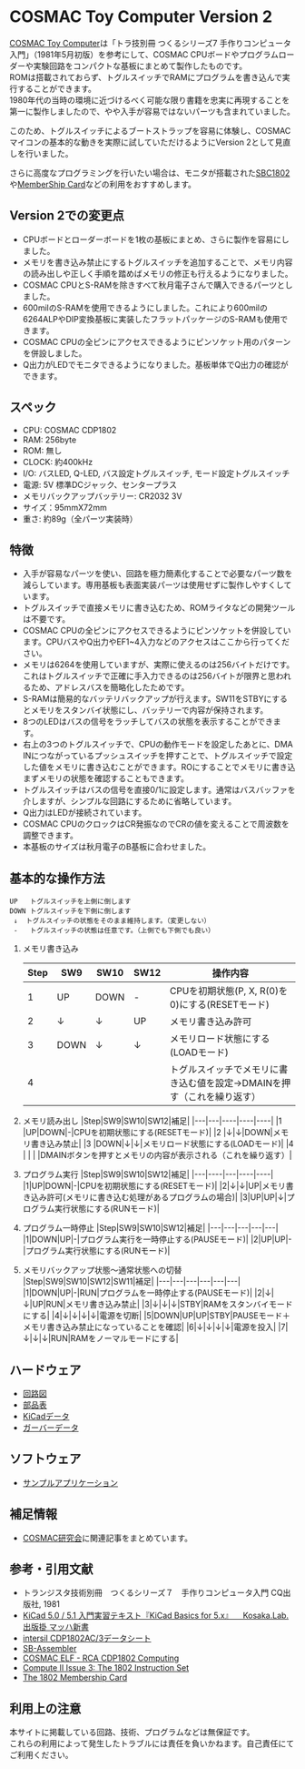 # COSMAC Toy Computer Version 2

[COSMAC Toy Computer](https://github.com/kanpapa/cosmac_toy)は「トラ技別冊 つくるシリーズ7 手作りコンピュータ入門」（1981年5月初版）を参考にして、COSMAC CPUボードやプログラムローダーや実験回路をコンパクトな基板にまとめて製作したものです。  
ROMは搭載されておらず、トグルスイッチでRAMにプログラムを書き込んで実行することができます。  
1980年代の当時の環境に近づけるべく可能な限り書籍を忠実に再現することを第一に製作しましたので、やや入手が容易ではないパーツも含まれていました。

このため、トグルスイッチによるブートストラップを容易に体験し、COSMACマイコンの基本的な動きを実際に試していただけるようにVersion 2として見直しを行いました。

さらに高度なプログラミングを行いたい場合は、モニタが搭載された[SBC1802](https://vintagechips.wordpress.com/2021/04/13/sbc1802fixed/)や[MemberShip Card](https://www.sunrise-ev.com/1802.htm)などの利用をおすすめします。

## Version 2での変更点

* CPUボードとローダーボードを1枚の基板にまとめ、さらに製作を容易にしました。
* メモリを書き込み禁止にするトグルスイッチを追加することで、メモリ内容の読み出しや正しく手順を踏めばメモリの修正も行えるようになりました。
* COSMAC CPUとS-RAMを除きすべて秋月電子さんで購入できるパーツとしました。
* 600milのS-RAMを使用できるようにしました。これにより600milの6264ALPやDIP変換基板に実装したフラットパッケージのS-RAMも使用できます。
* COSMAC CPUの全ピンにアクセスできるようにピンソケット用のパターンを併設しました。
* Q出力がLEDでモニタできるようになりました。基板単体でQ出力の確認ができます。

## スペック

* CPU: COSMAC CDP1802
* RAM: 256byte
* ROM: 無し
* CLOCK: 約400kHz
* I/O: バスLED, Q-LED, バス設定トグルスイッチ, モード設定トグルスイッチ
* 電源: 5V 標準DCジャック、センタープラス
* メモリバックアップバッテリー: CR2032 3V
* サイズ：95mmX72mm
* 重さ: 約89g（全パーツ実装時）

## 特徴

* 入手が容易なパーツを使い、回路を極力簡素化することで必要なパーツ数を減らしています。専用基板も表面実装パーツは使用せずに製作しやすくしています。
* トグルスイッチで直接メモリに書き込むため、ROMライタなどの開発ツールは不要です。
* COSMAC CPUの全ピンにアクセスできるようにピンソケットを併設しています。CPUバスやQ出力やEF1~4入力などのアクセスはここから行ってください。
* メモリは6264を使用していますが、実際に使えるのは256バイトだけです。これはトグルスイッチで正確に手入力できるのは256バイトが限界と思われるため、アドレスバスを簡略化したためです。
* S-RAMは簡易的なバッテリバックアップが行えます。SW11をSTBYにするとメモリをスタンバイ状態にし、バッテリーで内容が保持されます。
* 8つのLEDはバスの信号をラッチしてバスの状態を表示することができます。
* 右上の3つのトグルスイッチで、CPUの動作モードを設定したあとに、DMA INにつながっているプッシュスイッチを押すことで、トグルスイッチで設定した値をメモリに書き込むことができます。ROにすることでメモリに書き込まずメモリの状態を確認することもできます。
* トグルスイッチはバスの信号を直接0/1に設定します。通常はバスバッファを介しますが、シンプルな回路にするために省略しています。
* Q出力はLEDが接続されています。  
* COSMAC CPUのクロックはCR発振なのでCRの値を変えることで周波数を調整できます。
* 本基板のサイズは秋月電子のB基板に合わせました。

## 基本的な操作方法

    UP   トグルスイッチを上側に倒します
    DOWN トグルスイッチを下側に倒します
     ↓  トグルスイッチの状態をそのまま維持します。（変更しない）
     -   トグルスイッチの状態は任意です。（上側でも下側でも良い）

1. メモリ書き込み

    |Step|SW9|SW10|SW12|操作内容|
    |---|----|---|----|----|
    |1	|UP|DOWN|-|CPUを初期状態(P, X, R(0)を0)にする(RESETモード)|	
    |2	|↓|↓|UP|メモリ書き込み許可|
    |3	|DOWN|↓|↓|メモリロード状態にする(LOADモード)|
    |4	|| | |トグルスイッチでメモリに書き込む値を設定→DMAINを押す（これを繰り返す） |

1. メモリ読み出し
    |Step|SW9|SW10|SW12|補足|
    |---|---|----|----|----|
    |1	|UP|DOWN|-|CPUを初期状態にする(RESETモード)|
    |2  |↓|↓|DOWN|メモリ書き込み禁止|
	|3  |DOWN|↓|↓|メモリロード状態にする(LOADモード)|	
	|4  | | | |DMAINボタンを押すとメモリの内容が表示される（これを繰り返す）|		

1. プログラム実行
    |Step|SW9|SW10|SW12|補足|
    |---|----|---|----|----|
    |1|UP|DOWN|-|CPUを初期状態にする(RESETモード)|
    |2|↓|↓|UP|メモリ書き込み許可(メモリに書き込む処理があるプログラムの場合)|	
	|3|UP|UP|↓|プログラム実行状態にする(RUNモード)|

1. プログラム一時停止
    |Step|SW9|SW10|SW12|補足|
    |---|---|---|---|---|
	|1|DOWN|UP|-|プログラム実行を一時停止する(PAUSEモード)|
	|2|UP|UP|- |プログラム実行状態にする(RUNモード)|

1. メモリバックアップ状態〜通常状態への切替
    |Step|SW9|SW10|SW12|SW11|補足|
    |---|---|---|---|---|---|
    |1|DOWN|UP|-|RUN|プログラムを一時停止する(PAUSEモード)|
    |2|↓|↓|UP|RUN|メモリ書き込み禁止|
    |3|↓|↓|↓|STBY|RAMをスタンバイモードにする|
    |4|↓|↓|↓|↓|電源を切断|
    |5|DOWN|UP|UP|STBY|PAUSEモード＋メモリ書き込み禁止になっていることを確認|
    |6|↓|↓|↓|↓|電源を投入|
    |7|↓|↓|↓|RUN|RAMをノーマルモードにする|

## ハードウェア

- [回路図](/schematics/)
- [部品表](/bom/)
- [KiCadデータ](/kicad/)
- [ガーバーデータ](/gerber/)

## ソフトウェア
 
- [サンプルアプリケーション](/programs/)

## 補足情報

- [COSMAC研究会](https://kanpapa.com/cosmac/)に関連記事をまとめています。

## 参考・引用文献

- トランジスタ技術別冊　つくるシリーズ７　手作りコンピュータ入門 CQ出版社, 1981
- [KiCad 5.0 / 5.1 入門実習テキスト『KiCad Basics for 5.x』 　Kosaka.Lab.出版掛 マッハ新書](https://booth.pm/ja/items/941963)
- [intersil CDP1802AC/3データシート](https://www.renesas.com/jp/ja/www/doc/datasheet/cdp1802ac-3.pdf)
- [SB-Assembler](https://www.sbprojects.net/sbasm/)
- [COSMAC ELF - RCA CDP1802 Computing](http://www.cosmacelf.com/)
- [Compute II Issue 3: The 1802 Instruction Set](https://www.atarimagazines.com/computeii/issue3/page52.php)
- [The 1802 Membership Card](http://www.sunrise-ev.com/1802.htm)

## 利用上の注意

本サイトに掲載している回路、技術、プログラムなどは無保証です。  
これらの利用によって発生したトラブルには責任を負いかねます。自己責任にてご利用ください。